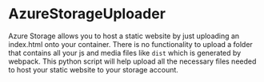 # AzureStorageUploader
Azure Storage allows you to host a static website by just uploading an index.html onto your container. There is no functionality to upload a folder that contains all your js and media files like `dist` which is generated by webpack. This python script will help upload all the necessary files needed to host your static website to your storage account.
